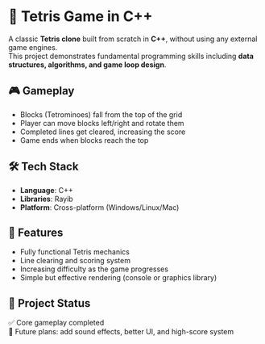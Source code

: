 # 🧩 Tetris Game in C++

A classic **Tetris clone** built from scratch in **C++**, without using any external game engines.  
This project demonstrates fundamental programming skills including **data structures, algorithms, and game loop design**.  

## 🎮 Gameplay
- Blocks (Tetrominoes) fall from the top of the grid  
- Player can move blocks left/right and rotate them  
- Completed lines get cleared, increasing the score  
- Game ends when blocks reach the top  

## 🛠️ Tech Stack
- **Language**: C++  
- **Libraries**: Rayib  
- **Platform**: Cross-platform (Windows/Linux/Mac)  

## 🚀 Features
- Fully functional Tetris mechanics  
- Line clearing and scoring system  
- Increasing difficulty as the game progresses  
- Simple but effective rendering (console or graphics library)  

## 📂 Project Status
✅ Core gameplay completed  
🔄 Future plans: add sound effects, better UI, and high-score system  

